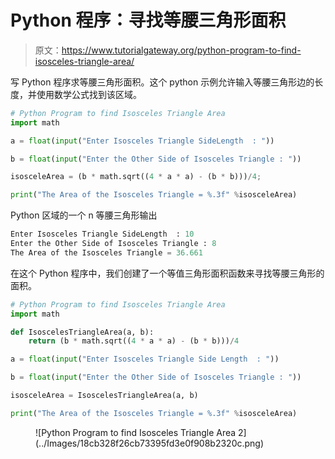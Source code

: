 # Python 程序：寻找等腰三角形面积

> 原文：<https://www.tutorialgateway.org/python-program-to-find-isosceles-triangle-area/>

写 Python 程序求等腰三角形面积。这个 python 示例允许输入等腰三角形边的长度，并使用数学公式找到该区域。

```py
# Python Program to find Isosceles Triangle Area
import math

a = float(input("Enter Isosceles Triangle SideLength  : "))

b = float(input("Enter the Other Side of Isosceles Triangle : "))

isosceleArea = (b * math.sqrt((4 * a * a) - (b * b)))/4;

print("The Area of the Isosceles Triangle = %.3f" %isosceleArea) 
```

Python 区域的一个 n 等腰三角形输出

```py
Enter Isosceles Triangle SideLength  : 10
Enter the Other Side of Isosceles Triangle : 8
The Area of the Isosceles Triangle = 36.661
```

在这个 Python 程序中，我们创建了一个等值三角形面积函数来寻找等腰三角形的面积。

```py
# Python Program to find Isosceles Triangle Area
import math

def IsoscelesTriangleArea(a, b):
    return (b * math.sqrt((4 * a * a) - (b * b)))/4

a = float(input("Enter Isosceles Triangle Side Length  : "))

b = float(input("Enter the Other Side of Isosceles Triangle : "))

isosceleArea = IsoscelesTriangleArea(a, b)

print("The Area of the Isosceles Triangle = %.3f" %isosceleArea) 
```

<figure class="wp-block-image size-large">![Python Program to find Isosceles Triangle Area 2](../Images/18cb328f26cb73395fd3e0f908b2320c.png)</figure>